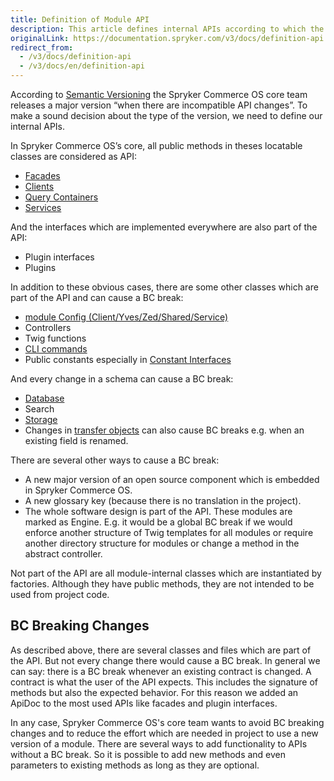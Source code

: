 ```yaml
---
title: Definition of Module API
description: This article defines internal APIs according to which the version type is defined.
originalLink: https://documentation.spryker.com/v3/docs/definition-api
redirect_from:
  - /v3/docs/definition-api
  - /v3/docs/en/definition-api
---
```


According to [Semantic Versioning](http://semver.org/) the Spryker Commerce OS core team releases a major version “when there are incompatible API changes”. To make a sound decision about the type of the version, we need to define our internal APIs.

In Spryker Commerce OS’s core, all public methods in theses locatable classes are considered as API:

* [Facades](/docs/scos/dev/developer-guides/202001.0/development-guide/back-end/zed/business-layer/facade/about-facade.html)
* [Clients](/docs/scos/dev/developer-guides/202001.0/development-guide/back-end/yves/client/client.html)
* [Query Containers](/docs/scos/dev/developer-guides/202001.0/development-guide/back-end/zed/persistence-layer/query-container/about-the-query-container.html)
* [Services](/docs/scos/dev/developer-guides/202001.0/development-guide/back-end/data-manipulation/data-enrichment/messages-and-errors/registering-a-new-service.html)

And the interfaces which are implemented everywhere are also part of the API:

* Plugin interfaces
* Plugins

In addition to these obvious cases, there are some other classes which are part of the API and can cause a BC break:

* [module Config (Client/Yves/Zed/Shared/Service)](https://documentation.spryker.com/v4/docs/configuration-management#how-to-retrieve-the-configuration)
* Controllers
* Twig functions
* [CLI commands](/docs/scos/dev/developer-guides/202001.0/development-guide/back-end/data-manipulation/data-enrichment/console-commands/implementing-a-new-console-command.html)
* Public constants especially in [Constant Interfaces](https://documentation.spryker.com/v4/docs/configuration-management#constant-interfaces)

And every change in a schema can cause a BC break:

* [Database](/docs/scos/dev/developer-guides/202001.0/development-guide/back-end/zed/persistence-layer/database-schema-definition.html)
* Search
* [Storage](/docs/scos/dev/developer-guides/202001.0/development-guide/back-end/yves/client/using-and-configuring-redis-as-a-key-value-storage.html)
* Changes in [transfer objects](https://documentation.spryker.com/v2/docs/ht-use-transfer-objects-201903) can also cause BC breaks e.g. when an existing field is renamed.

There are several other ways to cause a BC break:

* A new major version of an open source component which is embedded in Spryker Commerce OS.
* A new glossary key (because there is no translation in the project).
* The whole software design is part of the API. These modules are marked as Engine. E.g. it would be a global BC break if we would enforce another structure of Twig templates for all modules or require another directory structure for modules or change a method in the abstract controller.

Not part of the API are all module-internal classes which are instantiated by factories. Although they have public methods, they are not intended to be used from project code.

## BC Breaking Changes

As described above, there are several classes and files which are part of the API. But not every change there would cause a BC break. In general we can say: there is a BC break whenever an existing contract is changed. A contract is what the user of the API expects. This includes the signature of methods but also the expected behavior. For this reason we added an ApiDoc to the most used APIs like facades and plugin interfaces.

In any case, Spryker Commerce OS's core team wants to avoid BC breaking changes and to reduce the effort which are needed in project to use a new version of a module. There are several ways to add functionality to APIs without a BC break. So it is possible to add new methods and even parameters to existing methods as long as they are optional.

<!-- Last review date: Sep 12, 2019 by Denis Turkov, Oksana Karasyova -->
